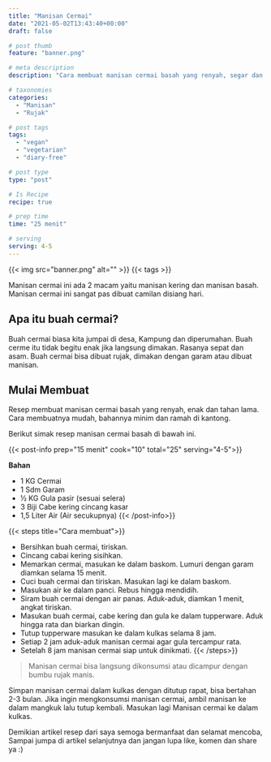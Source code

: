 ```yaml
---
title: "Manisan Cermai"
date: "2021-05-02T13:43:40+00:00"
draft: false

# post thumb
feature: "banner.png"

# meta description
description: "Cara membuat manisan cermai basah yang renyah, segar dan tahan lama. Camilan segar di siang hari"

# taxonomies
categories:
  - "Manisan"
  - "Rujak"

# post tags
tags:
  - "vegan"
  - "vegetarian"
  - "diary-free"

# post type
type: "post"

# Is Recipe
recipe: true

# prep time
time: "25 menit"

# serving
serving: 4-5
---
```


{{< img src="banner.png" alt="" >}}
{{< tags >}}

Manisan cermai ini ada 2 macam yaitu manisan kering dan manisan basah. Manisan cermai ini sangat pas dibuat camilan disiang hari.

## Apa itu buah cermai?

Buah cermai biasa kita jumpai di desa, Kampung dan diperumahan. Buah cerme itu tidak begitu enak jika langsung dimakan. Rasanya sepat dan asam. Buah cermai bisa dibuat rujak, dimakan dengan garam atau dibuat manisan.

## Mulai Membuat

Resep membuat manisan cermai basah yang renyah, enak dan tahan lama. Cara membuatnya mudah, bahannya minim dan ramah di kantong.

Berikut simak resep manisan cermai basah di bawah ini.

{{< post-info prep="15 menit" cook="10" total="25" serving="4-5">}}

__Bahan__

-   1 KG Cermai
-   1 Sdm Garam
-   ½ KG Gula pasir (sesuai selera)
-   3 Biji Cabe kering cincang kasar
-   1,5 Liter Air (Air secukupnya)
{{< /post-info>}}

{{< steps title="Cara membuat">}}
-   Bersihkan buah cermai, tiriskan.    
-   Cincang cabai kering sisihkan.  
-   Memarkan cermai, masukan ke dalam baskom. Lumuri dengan garam diamkan selama 15 menit.
-   Cuci buah cermai dan tiriskan. Masukan lagi ke dalam baskom.
-   Masukan air ke dalam panci. Rebus hingga mendidih.
-   Siram buah cermai dengan air panas. Aduk-aduk, diamkan 1 menit, angkat tiriskan.
-   Masukan buah cermai, cabe kering dan gula ke dalam tupperware. Aduk hingga rata dan biarkan dingin.
-   Tutup tupperware masukan ke dalam kulkas selama 8 jam.
-   Setiap 2 jam aduk-aduk manisan cermai agar gula tercampur rata.
-   Setelah 8 jam manisan cermai siap untuk dinikmati.
{{< /steps>}}

> Manisan cermai bisa langsung dikonsumsi atau dicampur dengan bumbu rujak manis.

Simpan manisan cermai dalam kulkas dengan ditutup rapat, bisa bertahan 2-3 bulan. Jika ingin mengkonsumsi manisan cermai, ambil manisan ke dalam mangkuk lalu tutup kembali. Masukan lagi Manisan cermai ke dalam kulkas.

Demikian artikel resep dari saya semoga bermanfaat dan selamat mencoba, Sampai jumpa di artikel selanjutnya dan jangan lupa like, komen dan share ya :)